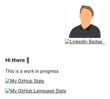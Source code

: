 <div id="header" align="center">
  <img src="media/profile-transparant.svg" width="100"/>
  <div id="badges">
	<a href="https://www.linkedin.com/in/xavier-carroll-456128250/">
		<img src="https://img.shields.io/badge/LinkedIn-393C46?style=for-the-badge&logo=LinkedIn&logoColor=0A66C2" alt="LinkedIn Badge"/>
	</a>
	<a href="https://minimise.dev/">
		<img src="https://img.shields.io/badge/minimise-dev-393C46?style=for-the-badge&color=EC6576" alt=""/>
	</a>
	<a href="mailto:dev-yoda@proton.me">
		<img src="https://img.shields.io/badge/dev--yoda@proton.me-393C46?style=for-the-badge&logo=ProtonMail" alt=""/>
	</a>
</div>
<img src="https://komarev.com/ghpvc/?username=veryheavypickle&style=flat-square&color=EC6576" alt=""/>
</div>

<!--
https://shields.io/ to make logos
-->


### Hi there 👋

This is a work in progress

<!--
**veryheavypickle/veryheavypickle** is a ✨ _special_ ✨ repository because its `README.md` (this file) appears on your GitHub profile.

Here are some ideas to get you started:

- 🔭 I’m currently working on ...
- 🌱 I’m currently learning ...
- 👯 I’m looking to collaborate on ...
- 🤔 I’m looking for help with ...
- 💬 Ask me about ...
- 📫 How to reach me: ...
- 😄 Pronouns: ...
- ⚡ Fun fact: ...
-->

[![My GitHub Stats](https://github-readme-stats.vercel.app/api/?username=veryheavypickle&count_private=true&theme=tokyonight&showicons=true)]()

[![My GitHub Language Stats](https://github-readme-stats.vercel.app/api/top-langs/?username=veryheavypickle&langs_count=5&theme=tokyonight)]()
